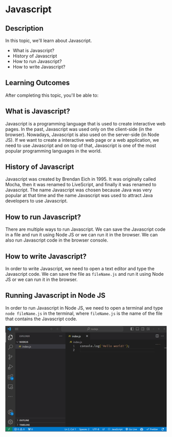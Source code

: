 # Javascript

## Description

In this topic, we'll learn about Javascript.

- What is Javascript?
- History of Javascript
- How to run Javascript?
- How to write Javascript?

## Learning Outcomes

After completing this topic, you'll be able to:

## What is Javascript?

Javascript is a programming language that is used to create interactive web pages. In the past, Javascript was used only on the client-side (in the browser). Nowadays, Javascript is also used on the server-side (in Node JS). If we want to create a interactive web page or a web application, we need to use Javascript and on top of that, Javascript is one of the most popular programming languages in the world.

## History of Javascript

Javascript was created by Brendan Eich in 1995. It was originally called Mocha, then it was renamed to LiveScript, and finally it was renamed to Javascript. The name Javascript was chosen because Java was very popular at that time and the name Javascript was used to attract Java developers to use Javascript.

## How to run Javascript?

There are multiple ways to run Javascript. We can save the Javascript code in a file and run it using Node JS or we can run it in the browser. We can also run Javascript code in the browser console.

## How to write Javascript?

In order to write Javascript, we need to open a text editor and type the Javascript code. We can save the file as `fileName.js` and run it using Node JS or we can run it in the browser.

## Running Javascript in Node JS

In order to run Javascript in Node JS, we need to open a terminal and type `node fileName.js` in the terminal, where `fileName.js` is the name of the file that contains the Javascript code.

![Running Javascript in Node JS](../NodeJS/RunningNode.gif)
